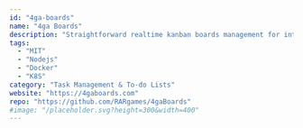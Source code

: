 ```yaml
---
id: "4ga-boards"
name: "4ga Boards"
description: "Straightforward realtime kanban boards management for intuitive task tracking. Featuring an elegant dark mode, collapsible todo lists, and multitasking tools to supercharge your team's productivity."
tags:
  - "MIT"
  - "Nodejs"
  - "Docker"
  - "K8S"
category: "Task Management & To-do Lists"
website: "https://4gaboards.com"
repo: "https://github.com/RARgames/4gaBoards"
#image: "/placeholder.svg?height=300&width=400"
---
```


